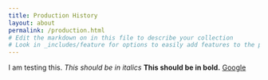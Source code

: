 ```yaml
---
title: Production History
layout: about
permalink: /production.html
# Edit the markdown on in this file to describe your collection
# Look in _includes/feature for options to easily add features to the page
---
```

I am testing this. *This should be in italics* **This should be in bold.** [Google](http://www.google.com)